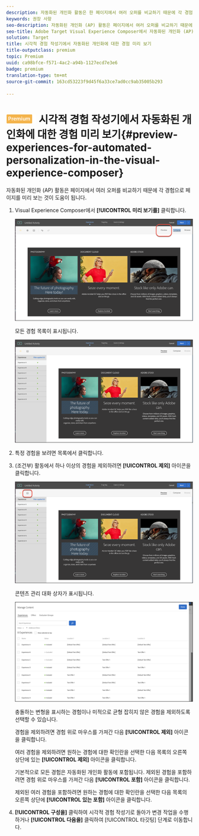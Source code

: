 ```yaml
---
description: 자동화된 개인화 활동은 한 페이지에서 여러 오퍼를 비교하기 때문에 각 경험으로 페이지를 미리 보는 것이 도움이 됩니다.
keywords: 권장 사항
seo-description: 자동화된 개인화 (AP) 활동은 페이지에서 여러 오퍼를 비교하기 때문에 각 경험으로 페이지를 미리 보는 것이 도움이 됩니다.
seo-title: Adobe Target Visual Experience Composer에서 자동화된 개인화 (AP) 활동을 위한 경험 미리 보기
solution: Target
title: 시각적 경험 작성기에서 자동화된 개인화에 대한 경험 미리 보기
title-outputclass: premium
topic: Premium
uuid: ca98bfce-f571-4ac2-a94b-1127ecd7e3e6
badge: premium
translation-type: tm+mt
source-git-commit: 163cd53223f9d45f6a33ce7ad0cc9ab35005b293

---
```



# ![PREMIUM](/help/assets/premium.png) 시각적 경험 작성기에서 자동화된 개인화에 대한 경험 미리 보기{#preview-experiences-for-automated-personalization-in-the-visual-experience-composer}

자동화된 개인화 (AP) 활동은 페이지에서 여러 오퍼를 비교하기 때문에 각 경험으로 페이지를 미리 보는 것이 도움이 됩니다.

1. Visual Experience Composer에서 **[!UICONTROL 미리 보기를]** 클릭합니다.

   ![미리 보기 아이콘](/help/c-activities/t-automated-personalization/assets/preview.png)

   모든 경험 목록이 표시됩니다.

   ![경험 미리 보기](/help/c-activities/t-automated-personalization/assets/ap_preview-new.png)

1. 특정 경험을 보려면 목록에서 클릭합니다.

1. (조건부) 활동에서 하나 이상의 경험을 제외하려면 **[!UICONTROL 제외]** 아이콘을 클릭합니다.

   ![제외 아이콘](/help/c-activities/t-automated-personalization/assets/ap_exclude-new.png)

   콘텐츠 관리 대화 상자가 표시됩니다.

   ![컨텐츠 관리 대화 상자](/help/c-activities/t-automated-personalization/assets/preview-exclude.png)

   충돌하는 변형을 표시하는 경험이나 미적으로 균형 잡히지 않은 경험을 제외하도록 선택할 수 있습니다.

   경험을 제외하려면 경험 위로 마우스를 가져간 다음 **[!UICONTROL 제외]** 아이콘을 클릭합니다.

   여러 경험을 제외하려면 원하는 경험에 대한 확인란을 선택한 다음 목록의 오른쪽 상단에 있는 **[!UICONTROL 제외]** 아이콘을 클릭합니다.

   기본적으로 모든 경험은 자동화된 개인화 활동에 포함됩니다. 제외된 경험을 포함하려면 경험 위로 마우스를 가져간 다음 **[!UICONTROL 포함]** 아이콘을 클릭합니다.

   제외된 여러 경험을 포함하려면 원하는 경험에 대한 확인란을 선택한 다음 목록의 오른쪽 상단에 **[!UICONTROL 있는 포함]** 아이콘을 클릭합니다.

1. **[!UICONTROL 구성을]** 클릭하여 시각적 경험 작성기로 돌아가 변경 작업을 수행하거나 **[!UICONTROL 다음을]** 클릭하여 [!UICONTROL 타깃팅] 단계로 이동합니다.
